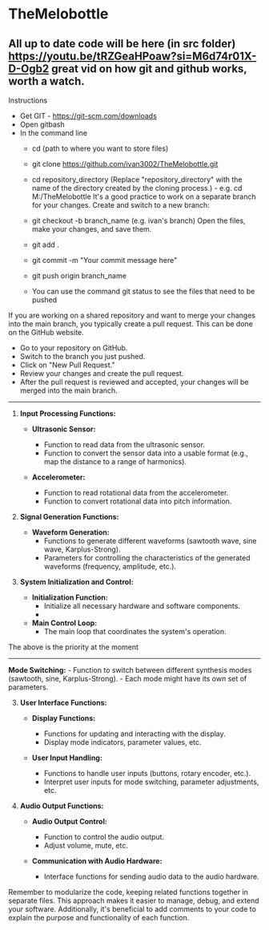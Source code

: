 # TheMelobottle


All up to date code will be here (in src folder)
https://youtu.be/tRZGeaHPoaw?si=M6d74r01X-D-Ogb2 great vid on how git and github works, worth a watch.
----------------------------------------------------------------------------------------------------------------------------------------------------------------------------------
Instructions
- Get GIT - https://git-scm.com/downloads
- Open gitbash
- In the command line
     - cd (path to where you want to store files)
     - git clone https://github.com/ivan3002/TheMelobottle.git
     - cd repository_directory (Replace "repository_directory" with the name of the directory created by the cloning process.) -  e.g. cd M:/TheMelobottle
  It's a good practice to work on a separate branch for your changes. Create and switch to a new branch: 
     - git checkout -b branch_name (e.g. ivan's branch)
  Open the files, make your changes, and save them.
     - git add .
     - git commit -m "Your commit message here"
     - git push origin branch_name

    
 
  - You can use the command git status to see the files that need to be pushed

If you are working on a shared repository and want to merge your changes into the main branch, you typically create a pull request. This can be done on the GitHub website.

- Go to your repository on GitHub.
- Switch to the branch you just pushed.
- Click on "New Pull Request."
- Review your changes and create the pull request.
- After the pull request is reviewed and accepted, your changes will be merged into the main branch.
--------------------------------------------------------------------------------------------------------------------------------------------------------------------------------------
1. **Input Processing Functions:**
   - **Ultrasonic Sensor:**
     - Function to read data from the ultrasonic sensor.
     - Function to convert the sensor data into a usable format (e.g., map the distance to a range of harmonics).

   - **Accelerometer:**
     - Function to read rotational data from the accelerometer.
     - Function to convert rotational data into pitch information.

2. **Signal Generation Functions:**
   - **Waveform Generation:**
     - Functions to generate different waveforms (sawtooth wave, sine wave, Karplus-Strong).
     - Parameters for controlling the characteristics of the generated waveforms (frequency, amplitude, etc.).

  

5. **System Initialization and Control:**
   - **Initialization Function:**
     - Initialize all necessary hardware and software components.
     - 
   - **Main Control Loop:**
     - The main loop that coordinates the system's operation.

The above is the priority at the moment

 ---------------------------------------------------------------------------------------------------------------------------------------------------------

**Mode Switching:**
     - Function to switch between different synthesis modes (sawtooth, sine, Karplus-Strong).
     - Each mode might have its own set of parameters.


3. **User Interface Functions:**
   - **Display Functions:**
     - Functions for updating and interacting with the display.
     - Display mode indicators, parameter values, etc.

   - **User Input Handling:**
     - Functions to handle user inputs (buttons, rotary encoder, etc.).
     - Interpret user inputs for mode switching, parameter adjustments, etc.

4. **Audio Output Functions:**
   - **Audio Output Control:**
     - Function to control the audio output.
     - Adjust volume, mute, etc.

   - **Communication with Audio Hardware:**
     - Interface functions for sending audio data to the audio hardware.

   

Remember to modularize the code, keeping related functions together in separate files. This approach makes it easier to manage, debug, and extend your software. Additionally, it's beneficial to add comments to your code to explain the purpose and functionality of each function.
